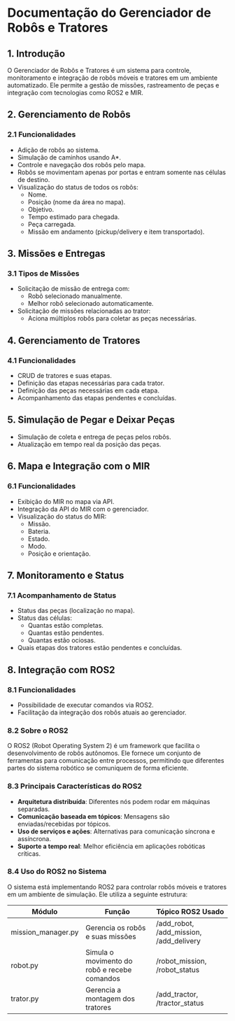 # **Documentação do Gerenciador de Robôs e Tratores**

## **1. Introdução**
O Gerenciador de Robôs e Tratores é um sistema para controle, monitoramento e integração de robôs móveis e tratores em um ambiente automatizado. Ele permite a gestão de missões, rastreamento de peças e integração com tecnologias como ROS2 e MIR.

## **2. Gerenciamento de Robôs**
### **2.1 Funcionalidades**
- Adição de robôs ao sistema.
- Simulação de caminhos usando A*.
- Controle e navegação dos robôs pelo mapa.
- Robôs se movimentam apenas por portas e entram somente nas células de destino.
- Visualização do status de todos os robôs:
  - Nome.
  - Posição (nome da área no mapa).
  - Objetivo.
  - Tempo estimado para chegada.
  - Peça carregada.
  - Missão em andamento (pickup/delivery e item transportado).

## **3. Missões e Entregas**
### **3.1 Tipos de Missões**
- Solicitação de missão de entrega com:
  - Robô selecionado manualmente.
  - Melhor robô selecionado automaticamente.
- Solicitação de missões relacionadas ao trator:
  - Aciona múltiplos robôs para coletar as peças necessárias.

## **4. Gerenciamento de Tratores**
### **4.1 Funcionalidades**
- CRUD de tratores e suas etapas.
- Definição das etapas necessárias para cada trator.
- Definição das peças necessárias em cada etapa.
- Acompanhamento das etapas pendentes e concluídas.

## **5. Simulação de Pegar e Deixar Peças**
- Simulação de coleta e entrega de peças pelos robôs.
- Atualização em tempo real da posição das peças.

## **6. Mapa e Integração com o MIR**
### **6.1 Funcionalidades**
- Exibição do MIR no mapa via API.
- Integração da API do MIR com o gerenciador.
- Visualização do status do MIR:
  - Missão.
  - Bateria.
  - Estado.
  - Modo.
  - Posição e orientação.

## **7. Monitoramento e Status**
### **7.1 Acompanhamento de Status**
- Status das peças (localização no mapa).
- Status das células:
  - Quantas estão completas.
  - Quantas estão pendentes.
  - Quantas estão ociosas.
- Quais etapas dos tratores estão pendentes e concluídas.

## **8. Integração com ROS2**
### **8.1 Funcionalidades**
- Possibilidade de executar comandos via ROS2.
- Facilitação da integração dos robôs atuais ao gerenciador.

### **8.2 Sobre o ROS2**
O ROS2 (Robot Operating System 2) é um framework que facilita o desenvolvimento de robôs autônomos. Ele fornece um conjunto de ferramentas para comunicação entre processos, permitindo que diferentes partes do sistema robótico se comuniquem de forma eficiente.

### **8.3 Principais Características do ROS2**
- **Arquitetura distribuída**: Diferentes nós podem rodar em máquinas separadas.
- **Comunicação baseada em tópicos**: Mensagens são enviadas/recebidas por tópicos.
- **Uso de serviços e ações**: Alternativas para comunicação síncrona e assíncrona.
- **Suporte a tempo real**: Melhor eficiência em aplicações robóticas críticas.

### **8.4 Uso do ROS2 no Sistema**
O sistema está implementando ROS2 para controlar robôs móveis e tratores em um ambiente de simulação. Ele utiliza a seguinte estrutura:

| Módulo            | Função                                        | Tópico ROS2 Usado                  |
|--------------------|--------------------------------|--------------------------------|
| mission_manager.py | Gerencia os robôs e suas missões | /add_robot, /add_mission, /add_delivery |
| robot.py          | Simula o movimento do robô e recebe comandos | /robot_mission, /robot_status |
| trator.py         | Gerencia a montagem dos tratores | /add_tractor, /tractor_status |
